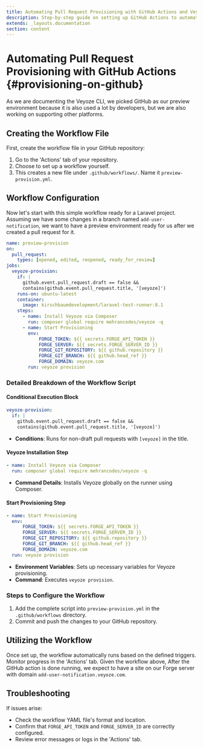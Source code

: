 ```yaml
---
title: Automating Pull Request Provisioning with GitHub Actions and Veyoze
description: Step-by-step guide on setting up GitHub Actions to automate pull request provisioning with Veyoze, streamlining deployment and testing processes.
extends: _layouts.documentation
section: content
---
```

# Automating Pull Request Provisioning with GitHub Actions {#provisioning-on-github}

As we are documenting the Veyoze CLI, we picked GitHub as our preview environment because it is also used a lot by developers, but we are also working on supporting other platforms.   

## Creating the Workflow File

First, create the workflow file in your GitHub repository:

1. Go to the 'Actions' tab of your repository.
2. Choose to set up a workflow yourself.
3. This creates a new file under `.github/workflows/`. Name it `preview-provision.yml`.

## Workflow Configuration
Now let's start with this simple workflow ready for a Laravel project.
Assuming we have some changes in a branch named `add-user-notification`, we want to have a preview environment ready for us after we created a pull request for it. 

```yaml
name: preview-provision
on:
  pull_request:
    types: [opened, edited, reopened, ready_for_review]
jobs:
  veyoze-provision:
    if: |
      github.event.pull_request.draft == false &&
      contains(github.event.pull_request.title, '[veyoze]')
    runs-on: ubuntu-latest
    container:
      image: kirschbaumdevelopment/laravel-test-runner:8.1
    steps:
      - name: Install Veyoze via Composer
        run: composer global require mehrancodes/veyoze -q
      - name: Start Provisioning
        env:
            FORGE_TOKEN: ${{ secrets.FORGE_API_TOKEN }}
            FORGE_SERVER: ${{ secrets.FORGE_SERVER_ID }}
            FORGE_GIT_REPOSITORY: ${{ github.repository }}
            FORGE_GIT_BRANCH: ${{ github.head_ref }}
            FORGE_DOMAIN: veyoze.com
        run: veyoze provision
```

### Detailed Breakdown of the Workflow Script

#### Conditional Execution Block

```yaml
veyoze-provision:
  if: |
    github.event.pull_request.draft == false &&
    contains(github.event.pull_request.title, '[veyoze]')
```

- **Conditions**: Runs for non-draft pull requests with `[veyoze]` in the title.

#### Veyoze Installation Step

```yaml
- name: Install Veyoze via Composer
  run: composer global require mehrancodes/veyoze -q
```

- **Command Details**: Installs Veyoze globally on the runner using Composer.

#### Start Provisioning Step

```yaml
- name: Start Provisioning
  env:
      FORGE_TOKEN: ${{ secrets.FORGE_API_TOKEN }}
      FORGE_SERVER: ${{ secrets.FORGE_SERVER_ID }}
      FORGE_GIT_REPOSITORY: ${{ github.repository }}
      FORGE_GIT_BRANCH: ${{ github.head_ref }}
      FORGE_DOMAIN: veyoze.com
  run: veyoze provision
```

- **Environment Variables**: Sets up necessary variables for Veyoze provisioning.
- **Command**: Executes `veyoze provision`.


### Steps to Configure the Workflow

1. Add the complete script into `preview-provision.yml` in the `.github/workflows` directory.
2. Commit and push the changes to your GitHub repository.

## Utilizing the Workflow

Once set up, the workflow automatically runs based on the defined triggers. Monitor progress in the 'Actions' tab.
Given the workflow above, After the GitHub action is done running, we expect to have a site on our Forge server with domain `add-user-notification.veyoze.com`. 

## Troubleshooting

If issues arise:

- Check the workflow YAML file's format and location.
- Confirm that `FORGE_API_TOKEN` and `FORGE_SERVER_ID` are correctly configured.
- Review error messages or logs in the 'Actions' tab.
